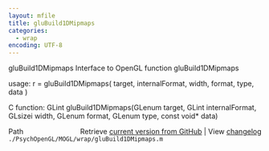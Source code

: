 ```yaml
---
layout: mfile
title: gluBuild1DMipmaps
categories:
  - wrap
encoding: UTF-8
---
```


gluBuild1DMipmaps  Interface to OpenGL function gluBuild1DMipmaps

usage:  r = gluBuild1DMipmaps\( target, internalFormat, width, format, type, data \)

C function:  GLint gluBuild1DMipmaps\(GLenum target, GLint internalFormat, GLsizei width, GLenum format, GLenum type, const void\* data\)


<div class="code_header" style="text-align:right;">
  <span style="float:left;">Path&nbsp;&nbsp;</span> <span class="counter">Retrieve <a href=
  "https://raw.github.com/Psychtoolbox-3/Psychtoolbox-3/beta/./PsychOpenGL/MOGL/wrap/gluBuild1DMipmaps.m">current version from GitHub</a> | View <a href=
  "https://github.com/Psychtoolbox-3/Psychtoolbox-3/commits/beta/./PsychOpenGL/MOGL/wrap/gluBuild1DMipmaps.m">changelog</a></span>
</div>
<div class="code">
  <code>./PsychOpenGL/MOGL/wrap/gluBuild1DMipmaps.m</code>
</div>

